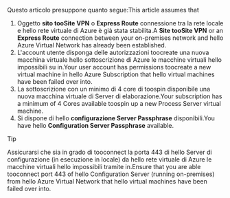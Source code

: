 <span data-ttu-id="9f0a3-101">Questo articolo presuppone quanto segue:</span><span class="sxs-lookup"><span data-stu-id="9f0a3-101">This article assumes that</span></span>

1. <span data-ttu-id="9f0a3-102">Oggetto **sito tooSite VPN** o **Express Route** connessione tra la rete locale e hello rete virtuale di Azure è già stata stabilita.</span><span class="sxs-lookup"><span data-stu-id="9f0a3-102">A **Site tooSite VPN** or an **Express Route** connection between your on-premises network and hello Azure Virtual Network has already been established.</span></span>
2. <span data-ttu-id="9f0a3-103">L'account utente disponga delle autorizzazioni toocreate una nuova macchina virtuale hello sottoscrizione di Azure le macchine virtuali hello impossibili su in.</span><span class="sxs-lookup"><span data-stu-id="9f0a3-103">Your user account has permissions toocreate a new virtual machine in hello Azure Subscription that hello virtual machines have been failed over into.</span></span>
3. <span data-ttu-id="9f0a3-104">La sottoscrizione con un minimo di 4 core di toospin disponibile una nuova macchina virtuale di Server di elaborazione.</span><span class="sxs-lookup"><span data-stu-id="9f0a3-104">Your subscription has a minimum of 4 Cores available toospin up a new Process Server virtual machine.</span></span>
4. <span data-ttu-id="9f0a3-105">Si dispone di hello **configurazione Server Passphrase** disponibili.</span><span class="sxs-lookup"><span data-stu-id="9f0a3-105">You have hello **Configuration Server Passphrase** available.</span></span>

> [!TIP]
> <span data-ttu-id="9f0a3-106">Assicurarsi che sia in grado di tooconnect la porta 443 di hello Server di configurazione (in esecuzione in locale) da hello rete virtuale di Azure le macchine virtuali hello impossibili tramite in.</span><span class="sxs-lookup"><span data-stu-id="9f0a3-106">Ensure that you are able tooconnect port 443 of hello Configuration Server (running on-premises) from hello Azure Virtual Network that hello virtual machines have been failed over into.</span></span>
